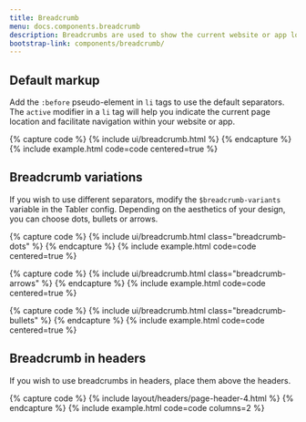 ```yaml
---
title: Breadcrumb
menu: docs.components.breadcrumb
description: Breadcrumbs are used to show the current website or app location and reduce the number of actions users have to take. Thanks to breadcrumbs, they can easily navigate within the website hierarchy and better understand its structure.
bootstrap-link: components/breadcrumb/
---
```



## Default markup

Add the `:before` pseudo-element in `li` tags to use the default separators. The `active` modifier in a `li` tag will help you indicate the current page location and facilitate navigation within your website or app. 

{% capture code %}
{% include ui/breadcrumb.html %}
{% endcapture %}
{% include example.html code=code centered=true %}


## Breadcrumb variations

If you wish to use different separators, modify the `$breadcrumb-variants` variable in the Tabler config. Depending on the aesthetics of your design, you can choose dots, bullets or arrows.

{% capture code %}
{% include ui/breadcrumb.html class="breadcrumb-dots" %}
{% endcapture %}
{% include example.html code=code centered=true %}

{% capture code %}
{% include ui/breadcrumb.html class="breadcrumb-arrows" %}
{% endcapture %}
{% include example.html code=code centered=true %}

{% capture code %}
{% include ui/breadcrumb.html class="breadcrumb-bullets" %}
{% endcapture %}
{% include example.html code=code centered=true %}

## Breadcrumb in headers

If you wish to use breadcrumbs in headers, place them above the headers.

{% capture code %}
{% include layout/headers/page-header-4.html %}
{% endcapture %}
{% include example.html code=code columns=2 %}